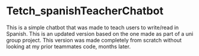 # Tetch_spanishTeacherChatbot
This is a simple chatbot that was made to teach users to write/read in Spanish. This is an updated version based on the one made as part of a uni group project.
This version was made completely from scratch without looking at my prior teammates code, months later.
